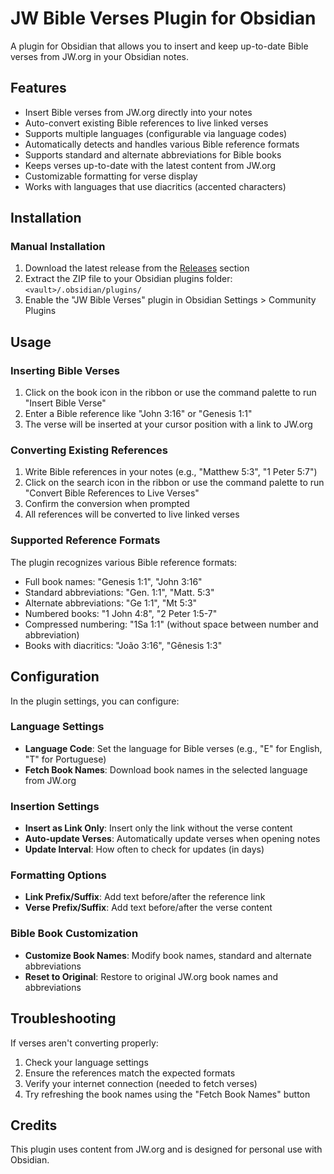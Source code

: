 # JW Bible Verses Plugin for Obsidian

A plugin for Obsidian that allows you to insert and keep up-to-date Bible verses from JW.org in your Obsidian notes.

## Features

- Insert Bible verses from JW.org directly into your notes
- Auto-convert existing Bible references to live linked verses
- Supports multiple languages (configurable via language codes)
- Automatically detects and handles various Bible reference formats
- Supports standard and alternate abbreviations for Bible books
- Keeps verses up-to-date with the latest content from JW.org
- Customizable formatting for verse display
- Works with languages that use diacritics (accented characters)

## Installation

### Manual Installation

1. Download the latest release from the [Releases](https://github.com/jmsMoura/obsidian-jwpub-bible-verses/releases) section
2. Extract the ZIP file to your Obsidian plugins folder: `<vault>/.obsidian/plugins/`
3. Enable the "JW Bible Verses" plugin in Obsidian Settings > Community Plugins

## Usage

### Inserting Bible Verses

1. Click on the book icon in the ribbon or use the command palette to run "Insert Bible Verse"
2. Enter a Bible reference like "John 3:16" or "Genesis 1:1"
3. The verse will be inserted at your cursor position with a link to JW.org

### Converting Existing References

1. Write Bible references in your notes (e.g., "Matthew 5:3", "1 Peter 5:7")
2. Click on the search icon in the ribbon or use the command palette to run "Convert Bible References to Live Verses"
3. Confirm the conversion when prompted
4. All references will be converted to live linked verses

### Supported Reference Formats

The plugin recognizes various Bible reference formats:
- Full book names: "Genesis 1:1", "John 3:16"
- Standard abbreviations: "Gen. 1:1", "Matt. 5:3"
- Alternate abbreviations: "Ge 1:1", "Mt 5:3"
- Numbered books: "1 John 4:8", "2 Peter 1:5-7"
- Compressed numbering: "1Sa 1:1" (without space between number and abbreviation)
- Books with diacritics: "João 3:16", "Gênesis 1:3"

## Configuration

In the plugin settings, you can configure:

### Language Settings
- **Language Code**: Set the language for Bible verses (e.g., "E" for English, "T" for Portuguese)
- **Fetch Book Names**: Download book names in the selected language from JW.org

### Insertion Settings
- **Insert as Link Only**: Insert only the link without the verse content
- **Auto-update Verses**: Automatically update verses when opening notes
- **Update Interval**: How often to check for updates (in days)

### Formatting Options
- **Link Prefix/Suffix**: Add text before/after the reference link
- **Verse Prefix/Suffix**: Add text before/after the verse content

### Bible Book Customization
- **Customize Book Names**: Modify book names, standard and alternate abbreviations
- **Reset to Original**: Restore to original JW.org book names and abbreviations

## Troubleshooting

If verses aren't converting properly:
1. Check your language settings
2. Ensure the references match the expected formats
3. Verify your internet connection (needed to fetch verses)
4. Try refreshing the book names using the "Fetch Book Names" button

## Credits

This plugin uses content from JW.org and is designed for personal use with Obsidian. 
